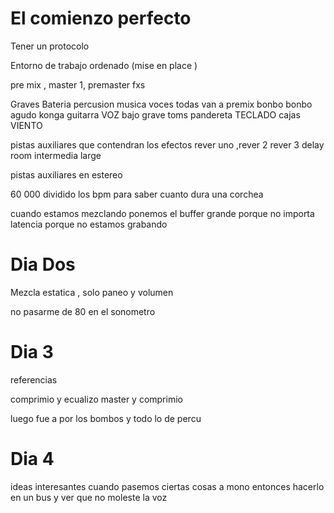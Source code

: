 # El comienzo perfecto 

Tener un protocolo 

Entorno de trabajo ordenado (mise en place )

pre mix , master 1, premaster fxs

Graves         Bateria          percusion  musica           voces        todas van a premix 
bonbo           bonbo agudo     konga       guitarra        VOZ 
bajo grave      toms            pandereta  TECLADO 
                cajas                       VIENTO        


pistas auxiliares que contendran los efectos 
rever uno ,rever 2          rever 3             delay 
room        intermedia      large

pistas auxiliares en estereo 


60 000 dividido los bpm para saber cuanto dura una corchea 


cuando estamos mezclando ponemos el buffer grande porque no importa latencia porque no estamos grabando 


# Dia Dos

Mezcla estatica , solo paneo y volumen

no pasarme de 80 en el sonometro 


# Dia 3

referencias

comprimio y ecualizo master y comprimio 

luego fue a por los bombos y todo lo de percu

# Dia 4 

ideas interesantes cuando pasemos ciertas cosas a mono entonces hacerlo en un bus y ver que no moleste la voz 